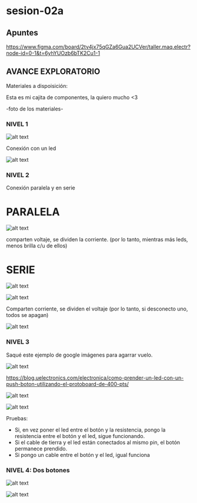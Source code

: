 # sesion-02a

## Apuntes

https://www.figma.com/board/2tv4jx75qGZa6Gua2UCVer/taller.maq.electr?node-id=0-1&t=6yhYUOzb6bTK2Cu1-1




## AVANCE EXPLORATORIO


Materiales a dispoisición: 

Esta es mi cajita de componentes, la quiero mucho <3

-foto de los materiales-

### NIVEL 1

![alt text](nivel1-foto.jpg)

Conexión con un led

![alt text](nivel1-diagrama.png)


### NIVEL 2

Conexión paralela y en serie

# PARALELA

![alt text](nivel2-foto.paralelo.jpg)

comparten voltaje, se dividen la corriente. (por lo tanto, mientras más leds, menos brilla c/u de ellos)


# SERIE

![alt text](nivel2-foto.serie.jpg)

![alt text](nivel2-foto2.jpg)

Comparten corriente, se dividen el voltaje (por lo tanto, si desconecto uno, todos se apagan)

![alt text](nivel2-diagrama.png)

### NIVEL 3

Saqué este ejemplo de google imágenes para agarrar vuelo.

![alt text](nivel3-diagrama.jpg)

<https://blog.uelectronics.com/electronica/como-prender-un-led-con-un-push-boton-utilizando-el-protoboard-de-400-pts/>

![alt text](nivel3-foto.jpg)

![alt text](nivel3-foto2.jpg)

Pruebas:

- Si, en vez poner el led entre el botón y la resistencia, pongo la resistencia entre el botón y el led, sigue funcionando.
- Si el cable de tierra y el led están conectados al mismo pin, el botón permanece prendido.
- Si pongo un cable entre el botón y el led, igual funciona

### NIVEL 4: Dos botones

![alt text](nivel4-foto.jpg)

![alt text](nivel4-foto2.jpg)
